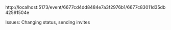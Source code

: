 http://localhost:5173/event/6677cd4dd8484e7a3f2976b1/6677c83011d35db42591504e

Issues:
Changing status,
sending invites